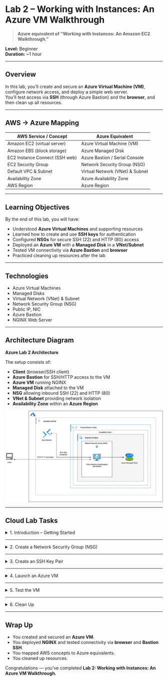 # Lab 2 – Working with Instances: An Azure VM Walkthrough

> **Azure equivalent of “Working with Instances: An Amazon EC2 Walkthrough.”**

**Level:** Beginner  
**Duration:** ~1 hour

---

## Overview

In this lab, you’ll create and secure an **Azure Virtual Machine (VM)**, configure network access, and deploy a simple web server.  
You’ll test access via **SSH** (through Azure Bastion) and the **browser**, and then clean up all resources.

---

## AWS → Azure Mapping

| AWS Service / Concept          | Azure Equivalent                |
| ------------------------------ | ------------------------------- |
| Amazon EC2 (virtual server)    | Azure Virtual Machine (VM)      |
| Amazon EBS (block storage)     | Azure Managed Disk              |
| EC2 Instance Connect (SSH web) | Azure Bastion / Serial Console  |
| EC2 Security Group             | Network Security Group (NSG)    |
| Default VPC & Subnet           | Virtual Network (VNet) & Subnet |
| Availability Zone              | Azure Availability Zone         |
| AWS Region                     | Azure Region                    |

---

## Learning Objectives

By the end of this lab, you will have:

- Understood **Azure Virtual Machines** and supporting resources
- Learned how to create and use **SSH keys** for authentication
- Configured **NSGs** for secure SSH (22) and HTTP (80) access
- Deployed an **Azure VM** with a **Managed Disk** in a **VNet/Subnet**
- Tested VM connectivity via **Azure Bastion** and **browser**
- Practiced cleaning up resources after the lab

---

## Technologies

- Azure Virtual Machines
- Managed Disks
- Virtual Network (VNet) & Subnet
- Network Security Group (NSG)
- Public IP, NIC
- Azure Bastion
- NGINX Web Server

---

## Architecture Diagram

**Azure Lab 2 Architecture**

The setup consists of:

- **Client** (browser/SSH client)
- **Azure Bastion** for SSH/HTTP access to the VM
- **Azure VM** running NGINX
- **Managed Disk** attached to the VM
- **NSG** allowing inbound SSH (22) and HTTP (80)
- **VNet & Subnet** providing network isolation
- **Availability Zone** within an **Azure Region**

![Azure Lab 2 Architecture](./azure-vm-lab2.png)

---

## Cloud Lab Tasks

<details>
<summary>1. Introduction – Getting Started</summary>

- Sign in to the [Azure Portal](https://portal.azure.com).
- In the left-hand menu, click **Resource groups**, then **Create**.
- Fill in the form:
  - **Subscription:** Select your active subscription
  - **Resource group:** `rg-vm-lab`
  - **Region:** `Canada Central` (or your nearest region with Availability Zones)
- Click **Review & Create**, then **Create**.

This resource group will contain all lab resources.

</details>

---

<details>
<summary>2. Create a Network Security Group (NSG)</summary>

A **Network Security Group (NSG)** acts like a firewall. It will allow us to reach the VM via **SSH** and **HTTP**.

1. In the Azure Portal search bar, type **Network security groups**.
2. Click **Create**.
3. Fill in the form:
   - **Resource group:** `rg-vm-lab`
   - **Name:** `nsg-vm-lab`
   - **Region:** same as the resource group (e.g., `Canada Central`)
4. Click **Review & Create**, then **Create**.

#### Add inbound rules

1. Open the newly created NSG (`nsg-vm-lab`).
2. Under **Settings**, select **Inbound security rules** then **Add**.
3. Create two rules:

   - Rule 1 (SSH):

     - **Source:** Any
     - **Destination port ranges:** `22`
     - **Protocol:** TCP
     - **Action:** Allow
     - **Priority:** 1000
     - **Name:** `Allow-SSH`

   - Rule 2 (HTTP):
     - **Source:** Any
     - **Destination port ranges:** `80`
     - **Protocol:** TCP
     - **Action:** Allow
     - **Priority:** 1001
     - **Name:** `Allow-HTTP`

</details>

---

<details>
<summary>3. Create an SSH Key Pair</summary>

Instead of passwords, Azure uses **public key cryptography** for SSH.

- If you don’t have an SSH key already, create one locally:

```bash
ssh-keygen -t ed25519 -C "lab2" -f ~/.ssh/azure_lab2_key
```

This generates:

- Public key: `~/.ssh/azure_lab2_key.pub`
- Private key: `~/.ssh/azure_lab2_key`

- You’ll use the **public key** during VM creation.
- Keep the **private key** safe for SSH access.

</details>

---

<details>
<summary>4. Launch an Azure VM</summary>

1. In the Azure Portal, search for **Virtual machines**.
2. Click **Create**, then **Azure virtual machine**.
3. Fill in the **Basics** tab:

   - **Resource group:** `rg-vm-lab`
   - **Virtual machine name:** `vm-lab2`
   - **Region:** `Canada Central`
   - **Availability options:** Availability Zone → Zone 1
   - **Image:** Ubuntu Server 22.04 LTS
   - **Size:** Standard_B1s (low cost)
   - **Authentication type:** SSH public key
   - **Username:** `azureuser`
   - **SSH public key source:** Paste your public key (`~/.ssh/azure_lab2_key.pub`)
   - **Inbound ports:** None (we’ll rely on the NSG rules)

4. Go to the **Networking** tab:

   - **VNet/Subnet:** default or create new
   - **Public IP:** Enabled
   - **NIC network security group:** Select existing → `nsg-vm-lab`

5. Go to the **Advanced** tab:
   - In **User data**, paste this script to install NGINX:

```bash
#!/bin/bash
apt-get update -y
apt-get install -y nginx
systemctl enable --now nginx
echo "Hello from Azure VM Lab 2 - $(hostname)" > /var/www/html/index.html
```

6. Click **Review & Create**, then **Create**.

The VM will provision with NGINX installed and serving a test page.

</details>

---

<details>
<summary>5. Test the VM</summary>

#### Approach 1: Browser Test

1. Go to the VM’s **Overview** tab.
2. Copy the **Public IP address**.
3. Open `http://<Public-IP>` in your browser.
4. You should see the custom message:  
   **Hello from Azure VM Lab 2 - (hostname)**

---

#### Approach 2: Azure Bastion (Web SSH)

1. In the VM page, click **Connect** → **Bastion**.
2. Enter:
   - Username: `azureuser`
   - Private key: Upload your `azure_lab2_key` file.
3. Click **Connect**.
4. You’ll get a browser-based terminal.
5. Run:
   ```bash
   curl localhost:80
   ```
   This should return the same web page content.

---

#### Approach 3: Local SSH (Optional)

1. On your machine:

```bash
ssh -i ~/.ssh/azure_lab2_key azureuser@<Public-IP>
```

2. Verify NGINX is running:

```bash
systemctl status nginx
```

3. Fetch the test page:

```bash
curl localhost:80
```

</details>

---

<details>
<summary>6. Clean Up</summary>

To avoid charges, delete all resources:

**Azure Portal**

1. Go to **Resource groups** → select `rg-vm-lab`.
2. Click **Delete resource group**.
3. Type `rg-vm-lab` to confirm.

**Azure CLI**

```bash
az group delete -n rg-vm-lab --yes --no-wait
```

</details>

---

## Wrap Up

- You created and secured an **Azure VM**.
- You deployed **NGINX** and tested connectivity via **browser** and **Bastion SSH**.
- You mapped AWS concepts to Azure equivalents.
- You cleaned up resources.

Congratulations — you’ve completed **Lab 2: Working with Instances: An Azure VM Walkthrough.**

